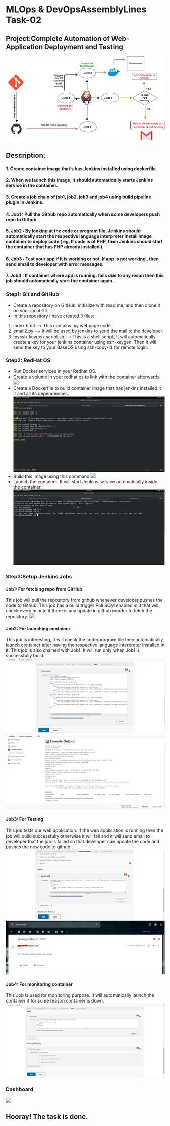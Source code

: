 # MLOps & DevOpsAssemblyLines Task-02
## Project:Complete Automation of Web-Application Deployment and Testing
![](images/0a.png)
## Description:
#### 1. Create container image that’s has Jenkins installed using dockerfile.
#### 2. When we launch this image, it should automatically starts Jenkins service in the container.
#### 3. Create a job chain of job1, job2, job3 and job4 using build pipeline plugin in Jenkins.
#### 4. Job1 : Pull the Github repo automatically when some developers push repo to Github.
#### 5. Job2 : By looking at the code or program file, Jenkins should automatically start the respective language interpreter install image container to deploy code ( eg. If code is of PHP, then Jenkins should start the container that has PHP already installed ).
#### 6. Job3 : Test your app if it is working or not. If app is not working , then send email to developer with error messages.
#### 7. Job4 : If container where app is running. fails due to any reson then this job should automatically start the container again.

### Step1: Git and GitHub
  * Create a repository on GitHub, initialize with read me, and then clone it on your local Git.
  * In this repository I have created 3 files:
   1. index.html --> This contains my webpage code.
   2. email2.py --> It will be used by jenkins to send the mail to the developer.
   3. myssh-keygen-script.sh --> This is a shell script, It will automatically create a key for your jenkins container using ssh-keygen. Then it will send the key to your 
     BaseOS using ssh-copy-id for remote login. 

### Step2: RedHat OS
  * Run Docker services in your Redhat OS.
  * Create a volume in your redhat os to link with the container afterwards
  ![](images/1.jpg)
  * Create a Dockerfile to build container image that has jenkins installed it it and all its dependencies.
  ![](images/2.png)
  * Build this image using this command
  ![](images/3.png)
  * Launch the container, It will start Jenkins service automatically inside the container.
  ![](images/4.png)

### Step3:Setup Jenkins Jobs

#### Job1: For fetching repo from GitHub
This job will pull the repository from github whenever developer pushes the code to Github. This job has a build trigger Poll SCM enabled in it that will check every minute if there is any update in github inorder to fetch the repository.
![](images/5.png)

#### Job2: For launching container
This job is interesting, It will check the code/program file then automatically launch container after having the respective language interpreter installed in it. This job is also chained with Job1. It will run only when Job1 is successfully build.
![](images/6a.png)
![](images/61.png)

#### Job3: For Testing
This job tests our web application. If the web application is running then the job will build successfully otherwise it will fail and it will send email to developer that the job is failed so that developer can update the code and pushes the new code to github .
![](images/7a.png)
![](images/8a.png)

#### Job4: For monitoring container
This Job is used for monitoring purpose. It will automatically launch the container if for some reason container is down.
![](images/9a.png)

### Dashboard
![](images/0.png)

## Hooray! The task is done. 
